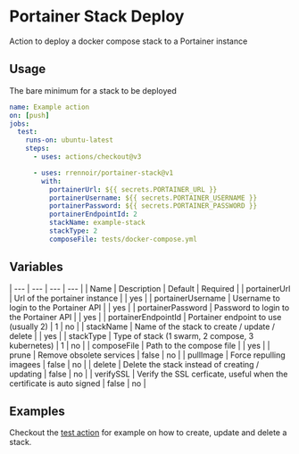 # Portainer Stack Deploy

Action to deploy a docker compose stack to a Portainer instance

## Usage

The bare minimum for a stack to be deployed

```yml
name: Example action
on: [push]
jobs:
  test:
    runs-on: ubuntu-latest
    steps:
      - uses: actions/checkout@v3

      - uses: rrennoir/portainer-stack@v1
        with:
          portainerUrl: ${{ secrets.PORTAINER_URL }}
          portainerUsername: ${{ secrets.PORTAINER_USERNAME }}
          portainerPassword: ${{ secrets.PORTAINER_PASSWORD }}
          portainerEndpointId: 2
          stackName: example-stack
          stackType: 2
          composeFile: tests/docker-compose.yml
```

## Variables

| --- | --- | --- | --- |
| Name | Description | Default | Required |
| portainerUrl | Url of the portainer instance | | yes |
| portainerUsername | Username to login to the Portainer API | | yes |
| portainerPassword | Password to login to the Portainer API | | yes |
| portainerEndpointId | Portainer endpoint to use (usually 2) | 1 | no |
| stackName | Name of the stack to create / update / delete  | | yes |
| stackType | Type of stack (1 swarm, 2 compose, 3 kubernetes) | 1 | no |
| composeFile | Path to the compose file | | yes |
| prune | Remove obsolete services | false | no |
| pullImage | Force repulling imagees | false | no |
| delete | Delete the stack instead of creating / updating | false | no |
| verifySSL | Verify the SSL cerficate, useful when the certificate is auto signed | false | no |

## Examples

Checkout the [test action](.github/workflows/test.yml) for example on how to create, update and delete a stack.
